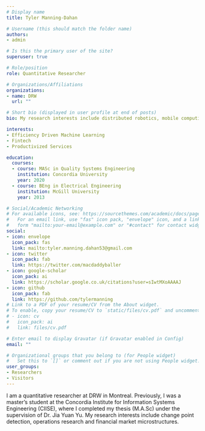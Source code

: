 ```yaml
---
# Display name
title: Tyler Manning-Dahan

# Username (this should match the folder name)
authors:
- admin

# Is this the primary user of the site?
superuser: true

# Role/position
role: Quantitative Researcher

# Organizations/Affiliations
organizations:
- name: DRW
  url: ""

# Short bio (displayed in user profile at end of posts)
bio: My research interests include distributed robotics, mobile computing and programmable matter.

interests:
- Efficiency Driven Machine Learning
- Fintech
- Productivized Services

education:
  courses:
  - course: MASc in Quality Systems Engineering
    institution: Concordia University
    year: 2020
  - course: BEng in Electrical Engineering
    institution: McGill University
    year: 2013

# Social/Academic Networking
# For available icons, see: https://sourcethemes.com/academic/docs/page-builder/#icons
#   For an email link, use "fas" icon pack, "envelope" icon, and a link in the
#   form "mailto:your-email@example.com" or "#contact" for contact widget.
social:
- icon: envelope
  icon_pack: fas 
  link: mailto:tyler.manning.dahan53@gmail.com
- icon: twitter
  icon_pack: fab
  link: https://twitter.com/macdaddyballer
- icon: google-scholar
  icon_pack: ai
  link: https://scholar.google.co.uk/citations?user=sIwtMXoAAAAJ
- icon: github
  icon_pack: fab
  link: https://github.com/tylermanning
# Link to a PDF of your resume/CV from the About widget.
# To enable, copy your resume/CV to `static/files/cv.pdf` and uncomment the lines below.
# - icon: cv
#   icon_pack: ai
#   link: files/cv.pdf

# Enter email to display Gravatar (if Gravatar enabled in Config)
email: ""

# Organizational groups that you belong to (for People widget)
#   Set this to `[]` or comment out if you are not using People widget.
user_groups:
- Researchers
- Visitors
---
```


I am a quantitative researcher at DRW in Montreal. Previously, I was a master’s student at the Concordia Institute for Information Systems Engineering (CIISE), where I completed my thesis (M.A.Sc) under the supervision of Dr. Jia Yuan Yu. My research interests include change point detection, operations research and financial market microstructures.
